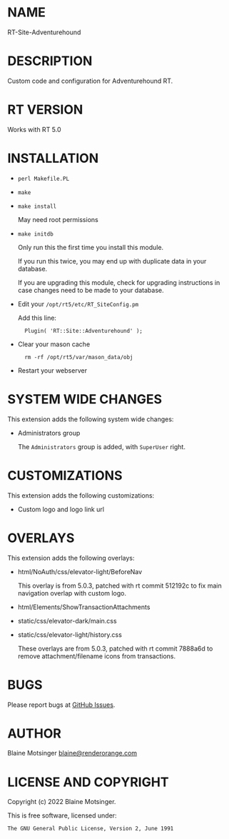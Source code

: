 # NAME

RT-Site-Adventurehound

# DESCRIPTION

Custom code and configuration for Adventurehound RT.

# RT VERSION

Works with RT 5.0

# INSTALLATION

- `perl Makefile.PL`
- `make`
- `make install`

    May need root permissions

- `make initdb`

    Only run this the first time you install this module.

    If you run this twice, you may end up with duplicate data in your database.

    If you are upgrading this module, check for upgrading instructions in case changes need to be made to your database.

- Edit your `/opt/rt5/etc/RT_SiteConfig.pm`

    Add this line:

        Plugin( 'RT::Site::Adventurehound' );

- Clear your mason cache

        rm -rf /opt/rt5/var/mason_data/obj

- Restart your webserver

# SYSTEM WIDE CHANGES

This extension adds the following system wide changes:

- Administrators group

    The `Administrators` group is added, with `SuperUser` right.

# CUSTOMIZATIONS

This extension adds the following customizations:

- Custom logo and logo link url

# OVERLAYS

This extension adds the following overlays:

- html/NoAuth/css/elevator-light/BeforeNav

    This overlay is from 5.0.3, patched with rt commit 512192c to fix main navigation overlap with custom logo.

- html/Elements/ShowTransactionAttachments
- static/css/elevator-dark/main.css
- static/css/elevator-light/history.css

    These overlays are from 5.0.3, patched with rt commit 7888a6d to remove attachment/filename icons from transactions.

# BUGS

Please report bugs at [GitHub Issues](https://github.com/renderorange/rt-site-adventurehound/issues).

# AUTHOR

Blaine Motsinger <blaine@renderorange.com>

# LICENSE AND COPYRIGHT

Copyright (c) 2022 Blaine Motsinger.

This is free software, licensed under:

    The GNU General Public License, Version 2, June 1991
